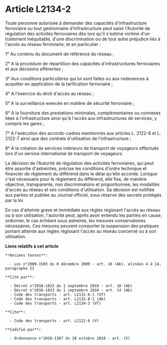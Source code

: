 # Article L2134-2

Toute personne autorisée à demander des capacités d'infrastructure ferroviaire ou tout gestionnaire d'infrastructure peut
saisir l'Autorité de régulation des activités ferroviaires dès lors qu'il s'estime victime d'un traitement inéquitable, d'une
discrimination ou de tout autre préjudice liés à l'accès au réseau ferroviaire, et en particulier : 

1° Au contenu du document de référence du réseau ; 

2° A la procédure de répartition des capacités d'infrastructures ferroviaires et aux décisions afférentes ; 

3° Aux conditions particulières qui lui sont faites ou aux redevances à acquitter en application de la tarification
ferroviaire ; 

4° A l'exercice du droit d'accès au réseau ; 

5° A la surveillance exercée en matière de sécurité ferroviaire ; 

6° A la fourniture des prestations minimales, complémentaires ou connexes liées à l'infrastructure ainsi qu'à l'accès aux
infrastructures de services, y compris les gares ; 

7° A l'exécution des accords-cadres mentionnés aux articles L. 2122-6 et L. 2122-7 ainsi que des contrats d'utilisation de
l'infrastructure ; 

8° A la création de services intérieurs de transport de voyageurs effectués lors d'un service international de transport de
voyageurs. 

La décision de l'Autorité de régulation des activités ferroviaires, qui peut être assortie d'astreintes, précise les
conditions d'ordre technique et financier de règlement du différend dans le délai qu'elle accorde. Lorsque c'est nécessaire
pour le règlement du différend, elle fixe, de manière objective, transparente, non discriminatoire et proportionnée, les
modalités d'accès au réseau et ses conditions d'utilisation. Sa décision est notifiée aux parties et publiée au Journal
officiel, sous réserve des secrets protégés par la loi. 

En cas d'atteinte grave et immédiate aux règles régissant l'accès au réseau ou à son utilisation, l'autorité peut, après
avoir entendu les parties en cause, ordonner, le cas échéant sous astreinte, les mesures conservatoires nécessaires. Ces
mesures peuvent comporter la suspension des pratiques portant atteinte aux règles régissant l'accès au réseau concerné ou à
son utilisation.

**Liens relatifs à cet article**

	**Anciens textes**:

	  - Loi n°2009-1503 du 8 décembre 2009 - art. 16 (Ab), alinéas 4 à 14, paragraphe II

	**Cité par**:

	  - Décret n°2010-1023 du 1 septembre 2010 - art. 10 (Ab)
	  - Décret n°2010-1023 du 1 septembre 2010 - art. 14 (Ab)
	  - Code des transports - art. L2131-6-1 (VT)
	  - Code des transports - art. L2132-8-1 (Ab)
	  - Code des transports - art. L2134-3 (VT)

	**Cite**:

	  - Code des transports - art. L2122-6 (V)

	**Codifié par**:

	  - Ordonnance n°2010-1307 du 28 octobre 2010 - art. (V)
